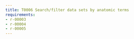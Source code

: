 ```yaml
---
title: T0006 Search/filter data sets by anatomic terms
requirements:
- r-00003
- r-00004
- r-00005
---
```


